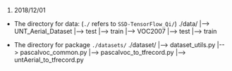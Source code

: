 1. 2018/12/01
* The directory for data:   (`./` refers to `SSD-TensorFlow_Qi/`)
    ./data/
        |--> UNT_Aerial_Dataset
                |--> test
                |--> train
        |--> VOC2007
                |--> test
                |--> train

* The directory for package `./datasets/`
    ./dataset/
        |--> dataset_utils.py
        |--> pascalvoc_common.py
        |--> pascalvoc_to_tfrecord.py
        |--> untAerial_to_tfrecord.py
